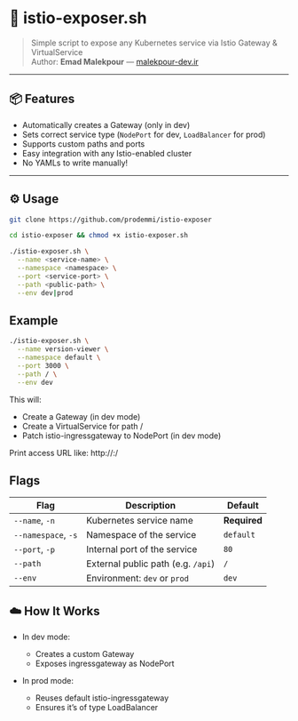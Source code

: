 # 🧩 istio-exposer.sh

> Simple script to expose any Kubernetes service via Istio Gateway & VirtualService  
> Author: **Emad Malekpour** — [malekpour-dev.ir](https://malekpour-dev.ir)

---

## 📦 Features

- Automatically creates a Gateway (only in dev)
- Sets correct service type (`NodePort` for dev, `LoadBalancer` for prod)
- Supports custom paths and ports
- Easy integration with any Istio-enabled cluster
- No YAMLs to write manually!

---

## ⚙️ Usage

```bash
git clone https://github.com/prodemmi/istio-exposer

cd istio-exposer && chmod +x istio-exposer.sh

./istio-exposer.sh \
  --name <service-name> \
  --namespace <namespace> \
  --port <service-port> \
  --path <public-path> \
  --env dev|prod
```

## Example
```bash
./istio-exposer.sh \
  --name version-viewer \
  --namespace default \
  --port 3000 \
  --path / \
  --env dev
```

This will:
- Create a Gateway (in dev mode)
- Create a VirtualService for path /
- Patch istio-ingressgateway to NodePort (in dev mode)

Print access URL like:
http://<node-ip>:<node-port>/

## Flags
| Flag                | Description                        | Default      |
| ------------------- | ---------------------------------- | ------------ |
| `--name`, `-n`      | Kubernetes service name            | **Required** |
| `--namespace`, `-s` | Namespace of the service           | `default`    |
| `--port`, `-p`      | Internal port of the service       | `80`         |
| `--path`            | External public path (e.g. `/api`) | `/`          |
| `--env`             | Environment: `dev` or `prod`       | `dev`        |


## ☁️ How It Works
- In dev mode:
    - Creates a custom Gateway
    - Exposes ingressgateway as NodePort

- In prod mode:
    - Reuses default istio-ingressgateway
    - Ensures it’s of type LoadBalancer

